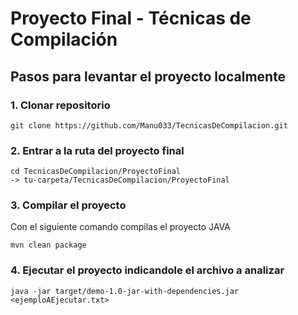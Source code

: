 # Proyecto Final - Técnicas de Compilación

## Pasos para levantar el proyecto localmente

### 1. Clonar repositorio
```
git clone https://github.com/Manu033/TecnicasDeCompilacion.git
```

### 2. Entrar a la ruta del proyecto final

```
cd TecnicasDeCompilacion/ProyectoFinal
-> tu-carpeta/TecnicasDeCompilacion/ProyectoFinal
```

### 3. Compilar el proyecto
Con el siguiente comando compilas el proyecto JAVA
```
mvn clean package                                                                                  
```
### 4. Ejecutar el proyecto indicandole el archivo a analizar

```
java -jar target/demo-1.0-jar-with-dependencies.jar <ejemploAEjecutar.txt>     
```